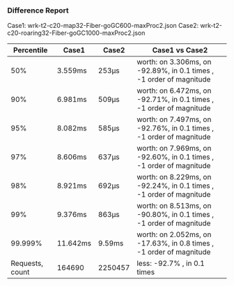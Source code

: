 ### Difference Report
Case1: wrk-t2-c20-map32-Fiber-goGC600-maxProc2.json
Case2: wrk-t2-c20-roaring32-Fiber-goGC1000-maxProc2.json

|Percentile|Case1|Case2|Case1 vs Case2|
|---|---|---|---|
|50%|3.559ms|253µs|worth: on 3.306ms, on -92.89%, in 0.1 times , -1 order of magnitude|
|90%|6.981ms|509µs|worth: on 6.472ms, on -92.71%, in 0.1 times , -1 order of magnitude|
|95%|8.082ms|585µs|worth: on 7.497ms, on -92.76%, in 0.1 times , -1 order of magnitude|
|97%|8.606ms|637µs|worth: on 7.969ms, on -92.60%, in 0.1 times , -1 order of magnitude|
|98%|8.921ms|692µs|worth: on 8.229ms, on -92.24%, in 0.1 times , -1 order of magnitude|
|99%|9.376ms|863µs|worth: on 8.513ms, on -90.80%, in 0.1 times , -1 order of magnitude|
|99.999%|11.642ms|9.59ms|worth: on 2.052ms, on -17.63%, in 0.8 times , -1 order of magnitude|
|Requests, count|164690|2250457|less: -92.7% , in 0.1 times |
